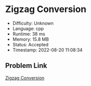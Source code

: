 # Zigzag Conversion

- Difficulty: Unknown
- Language: cpp
- Runtime: 38 ms
- Memory: 15.8 MB
- Status: Accepted
- Timestamp: 2022-08-20 11:08:34

## Problem Link
[Zigzag Conversion](https://leetcode.com/problems/zigzag-conversion)

